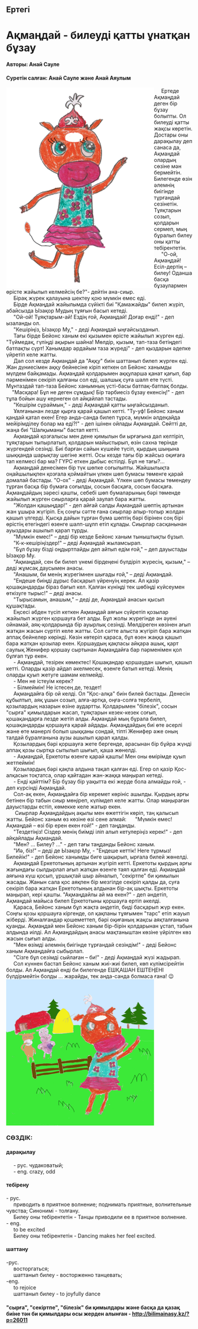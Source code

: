 ## Ертегі
# Ақмаңдай - билеуді қатты ұнатқан бұзау
#### Авторы: Анай Сауле
#### Суретін салған: Анай Сауле және Анай Аяулым

<img src="Aqmanday11.png" align=left alt="Aqmanday" width="400"/>
         
&nbsp;&nbsp;&nbsp;&nbsp;&nbsp;Ертеде Ақмаңдай деген бір бұзау болыпты. Ол билеуді қатты жақсы көретін. Достары оны дарақылау деп санаса да, Ақмаңдай олардың сөзіне мән бермейтін. Билегенде өзін әлемнің биігінде тұрғандай сезінетін. Тұяқтарын созып, қолдарын сермеп, мың бұралып билеу оны қатты тебірентетін.  
&nbsp;&nbsp;&nbsp;&nbsp;&nbsp;"О-ой, Ақмаңдай! Есіл-дертің – билеу! Оданша басқа бұзаулармен өрісте жайылып келмейсің бе?"- дейтін ана-сиыр.  
&nbsp;&nbsp;&nbsp;&nbsp;&nbsp;Бірақ жүрек қалауына шектеу қою мүмкін емес еді.  
&nbsp;&nbsp;&nbsp;&nbsp;&nbsp;Бірде Ақмаңдай жайылымда сүйікті биі "Қамажайды" билеп жүріп, абайсызда Ызақор Мудың тұяғын басып кетеді.  
&nbsp;&nbsp;&nbsp;&nbsp;&nbsp;"Ой-ой! Тұяқтарым-ай! Ездің ғой, Ақмаңдай! Доғар енді!" - деп ызаланды ол.  
&nbsp;&nbsp;&nbsp;&nbsp;&nbsp;"Кешіріңіз, Ызақор Му," - деді Ақмаңдай ыңғайсызданып.  
&nbsp;&nbsp;&nbsp;&nbsp;&nbsp;Тағы бірде Бейонс ханым екі қызымен өрісте жайылып жүрген еді. "Түймедақ, гүліңді ақырын шайна! Мөлдір, қызым, тап-таза бетіңдегі батпақты сүрт! Ханымдар әрдайым таза жүреді" -  деп қыздарын әдепке үйретіп келе жатты.  
&nbsp;&nbsp;&nbsp;&nbsp;&nbsp;Дәл сол кезде Ақмаңдай да "Аққу" биін шаттанып билеп жүрген еді. Жан дүниесімен аққу бейнесіне кіріп кеткен ол Бейонс ханымды мүлдем байқамады. Ақмаңдай қолдарымен аққуларша қанат қағып, бар пәрменімен секіріп қалғаны сол еді, шалшық суға шалп ете түсті. Мұнтаздай тап-таза Бейонс ханымның үсті-басы батпақ-батпақ болды.   
&nbsp;&nbsp;&nbsp;&nbsp;"Масқара! Бұл не деген сұмдық! Бір тәрбиесіз бұзау екенсің!" - деп тұла бойын ашу кернеген ол айқайлап тастады.   
&nbsp;&nbsp;&nbsp;&nbsp;&nbsp;"Кешірім сұраймын," - деді Ақмаңдай қатты ыңғайсызданып.  
&nbsp;&nbsp;&nbsp;&nbsp;&nbsp;Ұялғанынан лезде қырға қарай қашып кетті. "Ту-уф! Бейонс ханым қандай қатал екен! Егер анда-санда билеп тұрса, мүмкін әлдеқайда мейірімділеу болар ма еді?!" - деп ішінен ойлады Ақмаңдай. Сөйтті де, жаңа биі "Шалқыманы" бастап кетті.  
&nbsp;&nbsp;&nbsp;&nbsp;&nbsp;Ақмаңдай қозғалысы мен дене қимылын би ырғағына дәл келтіріп, тұяқтарын тыпырлатып, қолдарын майыстырып, өзін сахна төрінде жүргендей сезінді. Биі барған сайын күшейе түсіп, қырдың шыңына шыққанда шарықтау шегіне жетті. Осы кезде тағы бір жайсыз оқиғаға тап келмесі бар ма? ГҮРС еткен дыбыс естілді. Бұл не тағы?...   
&nbsp;&nbsp;&nbsp;&nbsp;&nbsp;Ақмаңдай денесімен бір түк шөпке соғылыпты. Жайшылықта оңайшылықпен қозғала қоймайтын үлкен шөп бумасы төменге қарай домалай бастады. "О-ох" - деді Ақмаңдай. Үлкен шөп бумасы төмендеу тұрған басқа бір бумаға соғылды, сосын басқаға, сосын басқаға. Ақмаңдайдың зәресі қашты, себебі шөп бумаларының бәрі төменде жайылып жүрген сиырларға қарай заулап бара жатты.   
&nbsp;&nbsp;&nbsp;&nbsp;&nbsp;"Жолдан қашыңдар!" - деп айғай салды Ақмаңдай шөптің артынан жан ұшыра жүгіріп. Ең соңғы сәтте ғана сиырлар апыр-топыр жолдан қашып үлгерді. Қысқа дайын тұрған бума шөптің бәрі бірінен соң бірі өрістің етегіндегі өзенге шалп-шұлп етіп құлады. Сиырлар сасқанынан ауыздары ашылып қарап тұрды.  
&nbsp;&nbsp;&nbsp;&nbsp;&nbsp;"Мүмкін емес!" – деді бір кезде Бейонс ханым тыныштықты бұзып.  
&nbsp;&nbsp;&nbsp;&nbsp;&nbsp;"К-к-кешіріңіздер!" – деді Ақмаңдай жыламсырап.  
&nbsp;&nbsp;&nbsp;&nbsp;&nbsp;"Бұл бұзау бізді оңдыртпайды деп айтып едім ғой," – деп дауыстады Ызақор Му.  
&nbsp;&nbsp;&nbsp;&nbsp;&nbsp;"Ақмаңдай, сен би билеп үнемі бірдеңені бүлдіріп жүресің, қызым," – деді жұмсақ даусымен анасы.   
&nbsp;&nbsp;&nbsp;&nbsp;&nbsp;"Анашым, би менің жүрегімнен шығады ғой," – деді Ақмаңдай.  
&nbsp;&nbsp;&nbsp;&nbsp;&nbsp;"Ендеше биіңді дұрыс басқарып үйренуің керек. Ал қазір қошақандарды біраз бағып кел. Қалған күніңді тек шөбіңді күйсеумен өткізуге тырыс!" – деді анасы.  
&nbsp;&nbsp;&nbsp;&nbsp;&nbsp;"Тырысамын, анашым," – деді де, Ақмаңдай анасын қысып құшақтады.  
&nbsp;&nbsp;&nbsp;&nbsp;&nbsp;Еңсесі әбден түсіп кеткен Ақмаңдай аяғын сүйретіп қозылар жайылып жүрген қоршауға бет алды. Бұл жолы жүрегінде ән әуені ойнамай, аяқ-қолдарында бір ауырлық сезінді. Мөлдіреген көзінен ағып жатқан жасын сүртіп келе жатты. Сол сәтте алыста жүгіріп бара жатқан аппақ бейнелер көрінді. Көзін көтеріп қараса, бұл өзен жаққа қашып бара жатқан қозылар екен. Қоршаудың қақпасы айқара ашық, қарт саулық Женифер қоршау сыртынан Ақмаңдайға бар пәрменімен қол бұлғап тұр екен.  
&nbsp;&nbsp;&nbsp;&nbsp;&nbsp;\-	Ақмаңдай, тезірек көмектес! Қошақандар қоршаудан шығып, қашып кетті. Оларды қазір айдап әкелмесек, өзенге батып кетеді. Менің оларды қуып жетуге шамам келмейді.  
&nbsp;&nbsp;&nbsp;&nbsp;&nbsp;\-	Мен не істеуім керек?  
&nbsp;&nbsp;&nbsp;&nbsp;&nbsp;\-	Білмеймін! Не істесең де, тездет!  
&nbsp;&nbsp;&nbsp;&nbsp;&nbsp;Ақмаңдайға бір ой келді. Ол "Қос-алқа" биін билей бастады. Денесін құбылтып, аяқ ұшын созып, алға-артқа, оңға-солға тербеліп, қозылардың назарын өзіне аудартты. Қолдарымен "білезік", сосын "сырға" қимылдарын жасап, тұяқтарын кезек-кезек соғып, қошақандарға лезде жетіп алды. Ақмаңдай мың бұрала билеп, қошақандарды қоршауға қарай айдады. Ақмаңдайдың биі өте әсерлі және өте мәнерлі болып шыққаны сондай, тіпті Женифер әже оның талдай бұралғанына аузы ашылып қарап қалды.  
&nbsp;&nbsp;&nbsp;&nbsp;&nbsp;Қозылардың бәрі қоршауға жете бергенде, арасынан бір бұйра жүнді аппақ қозы сыртқа сытылып шығып, қаша жөнелді.   
&nbsp;&nbsp;&nbsp;&nbsp;&nbsp;\-	Ақмаңдай, Еркетоты өзенге қарай қашты! Мен оны өмірімде қуып жетпеймін!  
&nbsp;&nbsp;&nbsp;&nbsp;&nbsp;Қозылардың бәрі қақпа алдына тақап қалған еді. Егер ол қазір Қос-алқасын тоқтатса, олар қайтадан жан-жаққа маңырап кетеді.  
&nbsp;&nbsp;&nbsp;&nbsp;&nbsp;\-	Енді қайттім? Бір бұзау бір уақытта екі жерде бола алмайды ғой, -  деп күрсінді Ақмаңдай.  
&nbsp;&nbsp;&nbsp;&nbsp;&nbsp;Сол-ақ екен, Ақмаңдайға бір керемет көрініс ашылды. Қырдың арғы бетінен бір табын сиыр мөңіреп, күлімдеп келе жатты. Олар маңыраған дауыстарды естіп, көмекке келе жатыр екен.  
&nbsp;&nbsp;&nbsp;&nbsp;&nbsp; Сиырлар Ақмаңдайдың ақылы мен өжеттігін көріп, таң қалысып жатты. Бейонс ханым өз көзіне өзі сене алмай: 
&nbsp;&nbsp;&nbsp;&nbsp;&nbsp;"Мүмкін емес! Ақмаңдай – өзі бір ерен екен ғой!" -  деп таңданды.  
&nbsp;&nbsp;&nbsp;&nbsp;&nbsp;"Тездетіңіз! Сіздер менің биімді іліп алып кетулеріңіз керек!" - деп айқайлады Ақмаңдай.  
&nbsp;&nbsp;&nbsp;&nbsp;&nbsp;"Мен? ... Билеу? ..." - деп тағы таңданды Бейонс ханым.  
&nbsp;&nbsp;&nbsp;&nbsp;&nbsp;"Иә, біз!" – деді де Ызақор Му, -  "Ендеше кеттік! Неге тұрмыз! Билейік!" - деп Бейонс ханымды биге шақырып, ырғала билей жөнелді.   
&nbsp;&nbsp;&nbsp;&nbsp;&nbsp;Ақмаңдай Еркетотының артынан жүгіріп кетті. Еркетоты қырдың арғы жағындағы сылдырлап ағып жатқан өзенге таяп қалған еді. Ақмаңдай аяғына күш қосып, ұршықтай шыр айналып, "секіртпе" би қимылын жасады. Жанын сала қос аяқпен бір мезгілде секіріп қалды да, суға секіріп бара жатқан Еркетотының алдынан бір-ақ шықты. Еркетоты маңырап, кері қашты. "Ақмаңдайлы ай ма екен?" -  деп әндетіп, Ақмаңдай майыса билеп Еркетотыны қоршауға ертіп әкелді.  
&nbsp;&nbsp;&nbsp;&nbsp;&nbsp;Қараса, Бейонс ханым бұл жақта әндетіп, биді басқарып жүр екен. Соңғы қозы қоршауға кіргенде, ол қақпаны тұяғымен "тарс" етіп жауып жіберді. Жиналғандар қошеметтеп, бәрі оқиғаның жақсы аяқталғанына қуанды. Ақмаңдай мен Бейонс ханым бір-бірін қолдарынан ұстап, табын алдында иілді. Ал Ақмаңдайдың анасы мақтаныштан көзіне үйрілген көз жасын сығып алды.   
&nbsp;&nbsp;&nbsp;&nbsp;&nbsp;"Мен өзімді әлемнің биігінде тұрғандай сезіндім!" - деді Бейонс ханым Ақмаңдайға сыбырлап.    
&nbsp;&nbsp;&nbsp;&nbsp;&nbsp;"Сізге бұл сезімді сыйлаған – би!" - деді Ақмаңдай жүзі жадырап.  
&nbsp;&nbsp;&nbsp;&nbsp;&nbsp;Сол күннен бастап Бейонс ханым жиі-жиі билеп, көп күлімсірейтін болды. Ал Ақмаңдай енді би билегенде ЕШҚАШАН ЕШТЕҢЕНІ бүлдірмейтін болды ... жарайды, тек анда-санда болмаса ғана! :wink:  
<img src="AqmandayScene11.png" align="center" alt="Aqmanday" width="400"/>

### СӨЗДІК:
#### дарақылау 
&nbsp;&nbsp;&nbsp;&nbsp;&nbsp;\- рус. чудаковатый;      
&nbsp;&nbsp;&nbsp;&nbsp;&nbsp;\- eng. crazy, odd          
#### тебірену
\- рус.     
&nbsp;&nbsp;&nbsp;&nbsp;&nbsp;приводить в приятное волнение; поднимать приятные, волнительные чувства; Синонимі - толғану.    
&nbsp;&nbsp;&nbsp;&nbsp;&nbsp;Билеу оны тебірентетін - Танцы приводили ее в приятное волнение.            
\- eng.     
&nbsp;&nbsp;&nbsp;&nbsp;&nbsp;to be excited     
&nbsp;&nbsp;&nbsp;&nbsp;&nbsp;Билеу оны тебірентетін - Dancing makes her feel excited.     
#### шаттану
\-рус.      
&nbsp;&nbsp;&nbsp;&nbsp;&nbsp;восторгаться;     
&nbsp;&nbsp;&nbsp;&nbsp;&nbsp;шаттанып билеу - восторженно танцевать;     
\-eng.     
 &nbsp;&nbsp;&nbsp;&nbsp;&nbsp;to rejoice     
&nbsp;&nbsp;&nbsp;&nbsp;&nbsp;шаттанып билеу - to joyfully dance      

#### "сырға", "секіртпе", "білезік" би қимылдары және басқа да қазақ биіне тән би қимылдары осы жерден алынған - http://bilimainasy.kz/?p=26011     

